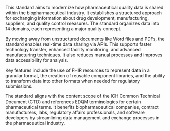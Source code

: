 This standard aims to modernize how pharmaceutical quality data is shared within the biopharmaceutical industry. It establishes a structured approach for exchanging information about drug development, manufacturing, suppliers, and quality control measures. The standard organizes data into 14 domains, each representing a major quality concept.

By moving away from unstructured documents like Word files and PDFs, the standard enables real-time data sharing via APIs. This supports faster technology transfer, enhanced facility monitoring, and advanced manufacturing techniques. It also reduces manual processes and improves data accessibility for analysis.

Key features include the use of FHIR resources to represent data in a granular format, the creation of reusable component libraries, and the ability to transform data into other formats when needed for regulatory submissions.

The standard aligns with the content scope of the ICH Common Technical Document (CTD) and references EDQM terminologies for certain pharmaceutical terms. It benefits biopharmaceutical companies, contract manufacturers, labs, regulatory affairs professionals, and software developers by streamlining data management and exchange processes in the pharmaceutical industry.